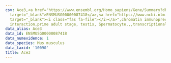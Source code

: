 ```yaml
---
csv: Ace3,<a href="https://www.ensembl.org/Homo_sapiens/Gene/Summary?db=core;g=ENSMUSG00000087418"
  target="_blank">ENSMUSG00000087418</a>,<a href="https://www.ncbi.nlm.nih.gov/pubmed/25450459"
  target="_blank"><i class="fas fa-file"></i></a>",chromatin immunoprecipitation assay,direct
  interaction,prime adult stage, testis, Spermatocyte,,,transcriptional regulation,
data_alias: Ace3
data_id: ENSMUSG00000087418
data_numevidence: 1
data_species: Mus musculus
data_taxid: '10090'
title: Ace3
---
```

